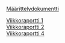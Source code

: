 [Määrittelydokumentti](https://github.com/ellenra/number-recognition-neural-network/blob/main/dokumentaatio/M%C3%A4%C3%A4rittelydokumentti.md)

[Viikkoraportti 1](https://github.com/ellenra/number-recognition-neural-network/blob/main/dokumentaatio/Viikkoraportti_1.md)  
[Viikkoraportti 2](https://github.com/ellenra/number-recognition-neural-network/blob/main/dokumentaatio/Viikkoraportti_2.md)  
[Viikkoraportti 4](https://github.com/ellenra/number-recognition-neural-network/blob/main/dokumentaatio/Viikkoraportti_4.md)
